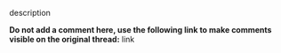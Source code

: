 description

**Do not add a comment here, use the following link to make comments visible on the original thread:**
link

